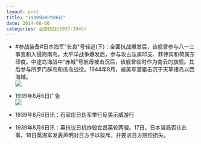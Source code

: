 ```yaml
---
layout: post
title: "1939年08月06日"
date: 2014-08-06
categories: 全面抗战(1937-1945)
---
```


<meta name="referrer" content="no-referrer" />

- #参战装备#日本海军"长良"号轻巡(下)：全面抗战爆发后，该舰曾参与八一三事变和入侵海南岛。太平洋战争爆发后，参与攻占法属印支、菲律宾和荷属东印度。中途岛海战中“赤城”号航母被击沉后，该舰曾临时作为南云的旗舰。其后参与所罗门群岛和瓜岛战役。1944年8月，被美军潜艇击沉于天草诸岛以西海域。 <br/><img src="https://ww2.sinaimg.cn/large/aca367d8jw1ej2opfbnvcj20db09z403.jpg" />

- 1939年8月6日广告 <br/><img src="https://ww2.sinaimg.cn/large/aca367d8jw1ej2n99j3mgj20fd0hsdm0.jpg" />

- 1939年8月6日讯：石家庄日伪军举行反美示威游行 

- 1939年8月6日讯：英抗议日机炸毁宜昌英轮两艘。17日，日本当局否认此事。18日英海军发表声明对日方予以驳斥，并要求日方赔偿损失。 

